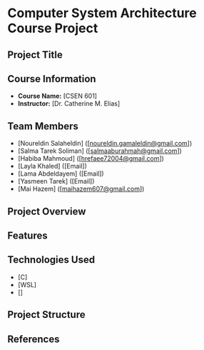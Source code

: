 # Computer System Architecture Course Project

## Project Title

## Course Information
- **Course Name:** [CSEN 601]
- **Instructor:** [Dr. Catherine M. Elias]

## Team Members
- [Noureldin Salaheldin] ([noureldin.gamaleldin@gmail.com])
- [Salma Tarek Soliman] ([salmaaburahmah@gmail.com])
- [Habiba Mahmoud] ([hrefaee72004@gmail.com])
- [Layla Khaled] ([Email])
- [Lama Abdeldayem] ([Email])
- [Yasmeen Tarek] ([Email])
- [Mai Hazem] ([maihazem607@gmail.com])

## Project Overview

## Features

## Technologies Used
- [C]
- [WSL]
- []

## Project Structure

## References
